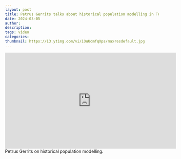 ```yaml
---
layout: post
title: Petrus Gerrits talks about historical population modelling in Turkey and Bulgaria
date: 2024-03-05
author: 
description: 
tags: video
categories:
thumbnail: https://i3.ytimg.com/vi/iOuUdmfqXps/maxresdefault.jpg
---
```



<div class="video-container">
    <iframe width="560" height="315" src="https://www.youtube.com/embed/iOuUdmfqXps" frameborder="0" allow="accelerometer; autoplay; encrypted-media; gyroscope; picture-in-picture" allowfullscreen></iframe>
</div>


<div class="caption">
    Petrus Gerrits on historical population modelling.
</div>

